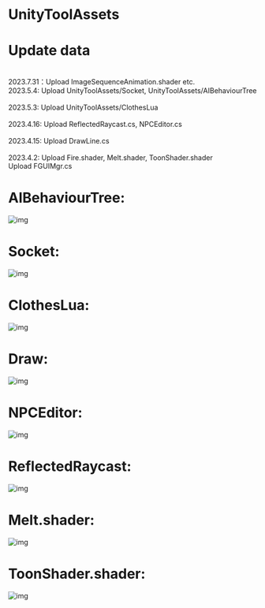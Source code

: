 # UnityToolAssets
# Update data
<br> 2023.7.31：Upload ImageSequenceAnimation.shader etc.
<br> 2023.5.4: Upload UnityToolAssets/Socket, UnityToolAssets/AIBehaviourTree  
<br> 2023.5.3: Upload UnityToolAssets/ClothesLua  
<br> 2023.4.16: Upload ReflectedRaycast.cs, NPCEditor.cs  
<br> 2023.4.15: Upload DrawLine.cs  
<br> 2023.4.2: Upload Fire.shader, Melt.shader, ToonShader.shader  
Upload FGUIMgr.cs

# AIBehaviourTree:
![img](https://github.com/Moe1024/UnityToolAssets/blob/main/gif/AIBTree.gif)
# Socket:
![img](https://github.com/Moe1024/UnityToolAssets/blob/main/gif/Socket.gif)
# ClothesLua:
![img](https://github.com/Moe1024/UnityToolAssets/blob/main/gif/ClothesLua.gif)
# Draw:
![img](https://github.com/Moe1024/UnityToolAssets/blob/main/gif/Draw.gif)
# NPCEditor:
![img](https://github.com/Moe1024/UnityToolAssets/blob/main/gif/NPCEditor.gif)
# ReflectedRaycast:
![img](https://github.com/Moe1024/UnityToolAssets/blob/main/gif/ReflectedRaycast.gif)
# Melt.shader:
![img](https://github.com/Moe1024/UnityToolAssets/blob/main/gif/Melt.gif)
# ToonShader.shader:
![img](https://github.com/Moe1024/UnityToolAssets/blob/main/gif/Toon.gif)
